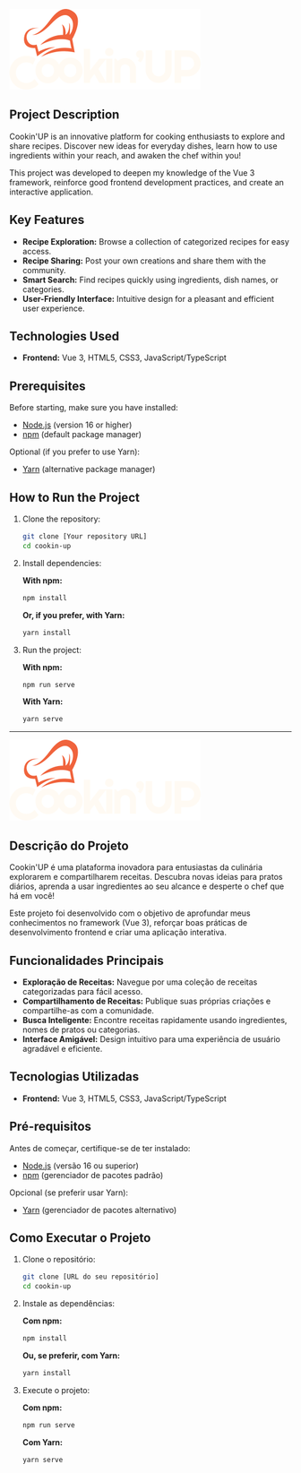 ![Project Logo](./src/assets/imagens/logo.svg)

## Project Description

Cookin'UP is an innovative platform for cooking enthusiasts to explore and share recipes. Discover new ideas for everyday dishes, learn how to use ingredients within your reach, and awaken the chef within you!  

This project was developed to deepen my knowledge of the Vue 3 framework, reinforce good frontend development practices, and create an interactive application.

## Key Features

- **Recipe Exploration:** Browse a collection of categorized recipes for easy access.
- **Recipe Sharing:** Post your own creations and share them with the community.
- **Smart Search:** Find recipes quickly using ingredients, dish names, or categories.
- **User-Friendly Interface:** Intuitive design for a pleasant and efficient user experience.

## Technologies Used

- **Frontend:** Vue 3, HTML5, CSS3, JavaScript/TypeScript

## Prerequisites

Before starting, make sure you have installed:

- [Node.js](https://nodejs.org/) (version 16 or higher)
- [npm](https://www.npmjs.com/) (default package manager)

Optional (if you prefer to use Yarn):

- [Yarn](https://yarnpkg.com/) (alternative package manager)

## How to Run the Project

1. Clone the repository:

   ```bash
   git clone [Your repository URL]
   cd cookin-up


2. Install dependencies:

   **With npm:**
   ```bash
   npm install
   ```

   **Or, if you prefer, with Yarn:**
   ```bash
   yarn install
   ```

3. Run the project:

    **With npm:**
   ```bash
   npm run serve
   ```

   **With Yarn:**
   ```bash
   yarn serve
   ```

***
![Logo do projeto](./src/assets/imagens/logo.svg)

## Descrição do Projeto

Cookin'UP é uma plataforma inovadora para entusiastas da culinária explorarem e compartilharem receitas. Descubra novas ideias para pratos diários, aprenda a usar ingredientes ao seu alcance e desperte o chef que há em você!

Este projeto foi desenvolvido com o objetivo de aprofundar meus conhecimentos no framework (Vue 3), reforçar boas práticas de desenvolvimento frontend e criar uma aplicação interativa.

## Funcionalidades Principais

- **Exploração de Receitas:** Navegue por uma coleção de receitas categorizadas para fácil acesso.
- **Compartilhamento de Receitas:** Publique suas próprias criações e compartilhe-as com a comunidade.
- **Busca Inteligente:** Encontre receitas rapidamente usando ingredientes, nomes de pratos ou categorias.
- **Interface Amigável:** Design intuitivo para uma experiência de usuário agradável e eficiente.

## Tecnologias Utilizadas

- **Frontend:** Vue 3, HTML5, CSS3, JavaScript/TypeScript

## Pré-requisitos

Antes de começar, certifique-se de ter instalado:

- [Node.js](https://nodejs.org/) (versão 16 ou superior)
- [npm](https://www.npmjs.com/) (gerenciador de pacotes padrão)

Opcional (se preferir usar Yarn):

- [Yarn](https://yarnpkg.com/) (gerenciador de pacotes alternativo)

## Como Executar o Projeto

1. Clone o repositório:

   ```bash
   git clone [URL do seu repositório]
   cd cookin-up
   ```

2. Instale as dependências:

   **Com npm:**
   ```bash
   npm install
   ```

   **Ou, se preferir, com Yarn:**
   ```bash
   yarn install
   ```

3. Execute o projeto:

   **Com npm:**
   ```bash
   npm run serve
   ```

   **Com Yarn:**
   ```bash
   yarn serve
   ```

   

